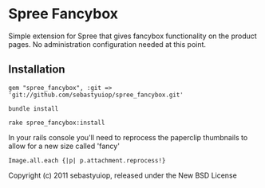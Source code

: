 Spree Fancybox
==============

Simple extension for Spree that gives fancybox functionality on the product pages. No administration configuration needed at this point.

Installation
------------

    gem "spree_fancybox", :git => 'git://github.com/sebastyuiop/spree_fancybox.git'
    
    bundle install
    
    rake spree_fancybox:install
    
In your rails console you'll need to reprocess the paperclip thumbnails to allow for a new size called 'fancy'

    Image.all.each {|p| p.attachment.reprocess!}

Copyright (c) 2011 sebastyuiop, released under the New BSD License
